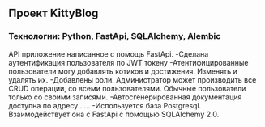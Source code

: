 ## Проект KittyBlog
### Технологии: Python, FastApi, SQLAlchemy, Alembic

API приложение написанное с помощь FastApi. 
-Сделана аутентификация пользователя по JWT токену
-Атентифицированные пользователи могу добавлять котиков и достижения. Изменять и удалять их.
-Добавлены роли. Администратор может производить все CRUD операции, со всеми пользователями. Обычные пользователи только со своими записями.
-Автосгенерированная документация доступна по адресу ..... 
-Используется база Postgresql. Взаимодействует она с FastApi с помощью SQLAlchemy 2.0.